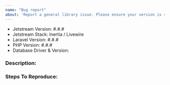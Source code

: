 ```yaml
---
name: "Bug report"
about: 'Report a general library issue. Please ensure your version is still supported: https://laravel.com/docs/releases#support-policy'
---
```


- Jetstream Version: #.#.#
- Jetstream Stack: Inertia / Livewire
- Laravel Version: #.#.#
- PHP Version: #.#.#
- Database Driver & Version:

### Description:


### Steps To Reproduce:
